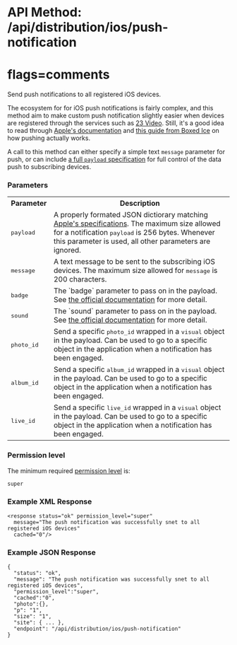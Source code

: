 # API Method: /api/distribution/ios/push-notification
# flags=comments

Send push notifications to all registered iOS devices.

The ecosystem for for iOS push notifications is fairly complex, and this method aim to make custom push notification slightly easier when devices are registered through the services such as [23 Video](http://www.23video.com). Still, it's a good idea to read through [Apple's documentation](http://developer.apple.com/library/ios/#documentation/NetworkingInternet/Conceptual/RemoteNotificationsPG/ApplePushService/ApplePushService.html) and [this guide from Boxed Ice](http://blog.boxedice.com/2009/07/10/how-to-build-an-apple-push-notification-provider-server-tutorial/) on how pushing actually works.

A call to this method can either specify a simple text `message` parameter for push, or can include [a full `payload` specification](http://developer.apple.com/library/ios/documentation/NetworkingInternet/Conceptual/RemoteNotificationsPG/ApplePushService/ApplePushService.html#//apple_ref/doc/uid/TP40008194-CH100-SW1) for full control of the data push to subscribing devices.


### Parameters

<table class="pretty">
  <tr><th>Parameter</th><th>Description</th></tr>

  <tr>
    <td>
      <tt>payload</tt> 
    </td>
    <td>
      A properly formated JSON dictiorary matching <a href="http://developer.apple.com/library/ios/documentation/NetworkingInternet/Conceptual/RemoteNotificationsPG/ApplePushService/ApplePushService.html#//apple_ref/doc/uid/TP40008194-CH100-SW1">Apple's specifications</a>. The maximum size allowed for a notification <tt>payload</tt> is 256 bytes. Whenever this parameter is used, all other parameters are ignored.
    </td>
  </tr>

  <tr>
    <td>
      <tt>message</tt> 
    </td>
    <td>
      A text message to be sent to the subscribing iOS devices. The maximum size allowed for <tt>message</tt> is 200 characters.
    </td>
  </tr>

  <tr>
    <td>
      <tt>badge</tt> 
    </td>
    <td>
      The `badge` parameter to pass on in the payload. See <a href="http://developer.apple.com/library/ios/documentation/NetworkingInternet/Conceptual/RemoteNotificationsPG/ApplePushService/ApplePushService.html#//apple_ref/doc/uid/TP40008194-CH100-SW1">the official documentation</a> for more detail.
    </td>
  </tr>

  <tr>
    <td>
      <tt>sound</tt> 
    </td>
    <td>
      The `sound` parameter to pass on in the payload. See <a href="http://developer.apple.com/library/ios/documentation/NetworkingInternet/Conceptual/RemoteNotificationsPG/ApplePushService/ApplePushService.html#//apple_ref/doc/uid/TP40008194-CH100-SW1">the official documentation</a> for more detail.
    </td>
  </tr>

  <tr>
    <td>
      <tt>photo_id</tt> 
    </td>
    <td>
      Send a specific <tt>photo_id</tt> wrapped in a <tt>visual</tt> object in the payload. Can be used to go to a specific object in the application when a notification has been engaged.
    </td>
  </tr>

  <tr>
    <td>
      <tt>album_id</tt> 
    </td>
    <td>
      Send a specific <tt>album_id</tt> wrapped in a <tt>visual</tt> object in the payload. Can be used to go to a specific object in the application when a notification has been engaged.
    </td>
  </tr>

  <tr>
    <td>
      <tt>live_id</tt> 
    </td>
    <td>
      Send a specific <tt>live_id</tt> wrapped in a <tt>visual</tt> object in the payload. Can be used to go to a specific object in the application when a notification has been engaged.
    </td>
  </tr>
</table>



### Permission level 

The minimum required [permission level](index#permission-level) is:

    super


### Example XML Response

    <response status="ok" permission_level="super" 
      message="The push notification was successfully snet to all registered iOS devices" 
      cached="0"/>

### Example JSON Response

    {
      "status": "ok", 
      "message": "The push notification was successfully snet to all registered iOS devices",
      "permission_level":"super",
      "cached":"0",
      "photo":{},
      "p": "1",
      "size": "1",
      "site": { ... },
      "endpoint": "/api/distribution/ios/push-notification"
    }
